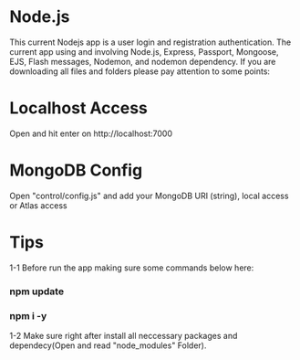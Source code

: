 # Node.js
This current Nodejs app is a user login and registration authentication. The current app using and involving Node.js, Express, Passport, Mongoose, EJS, Flash messages, Nodemon, and nodemon dependency. If you are downloading all files and folders please pay attention to some points:

# Localhost Access
Open and hit enter on http://localhost:7000

# MongoDB Config
Open "control/config.js" and add your MongoDB URI (string), local access or Atlas access

# Tips
1-1 Before run the app making sure some commands below here:

  ### npm update
  ### npm i -y
    
1-2 Make sure right after install all neccessary packages and dependecy(Open and read "node_modules" Folder).
